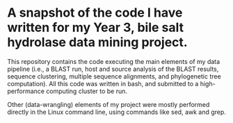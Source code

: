 # A snapshot of the code I have written for my Year 3, bile salt hydrolase data mining project.

This repository contains the code executing the main elements of my data pipeline (i.e., a BLAST run, host and source analysis of the BLAST results, sequence clustering, multiple sequence alignments, and phylogenetic tree computation). All this code was written in bash, and submitted to a high-performance computing cluster to be run.

Other (data-wrangling) elements of my project were mostly performed directly in the Linux command line, using commands like sed, awk and grep.
